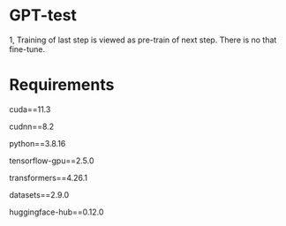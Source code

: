 # GPT-test

1, Training of last step is viewed as pre-train of next step. There is no that fine-tune.

# Requirements

cuda==11.3

cudnn==8.2

python==3.8.16

tensorflow-gpu==2.5.0

transformers==4.26.1

datasets==2.9.0

huggingface-hub==0.12.0
